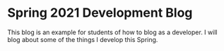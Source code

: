# Spring 2021 Development Blog

This blog is an example for students of how to blog as a developer. I will blog about some of the things I develop this Spring.

